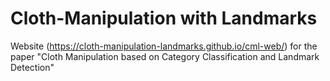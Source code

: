 # Cloth-Manipulation with Landmarks

Website (https://cloth-manipulation-landmarks.github.io/cml-web/) for the paper "Cloth Manipulation based on Category Classification and Landmark Detection" 